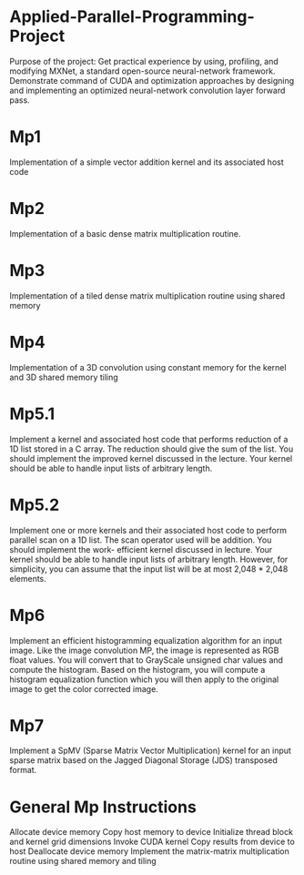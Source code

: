 # Applied-Parallel-Programming-Project
Purpose of the project:
Get practical experience by using, profiling, and modifying MXNet, a standard open-source neural-network framework.
Demonstrate command of CUDA and optimization approaches by designing and implementing an optimized neural-network convolution layer forward pass.

# Mp1 
Implementation of a simple vector addition kernel and its associated host code

# Mp2
Implementation of a basic dense matrix multiplication routine.

# Mp3
 Implementation of a tiled dense matrix multiplication routine using shared memory
 
 # Mp4
 Implementation of a 3D convolution using constant memory for the kernel and 3D shared memory tiling
 
 # Mp5.1
Implement a kernel and associated host code that performs reduction of a 1D list stored in a C array. The reduction should give the sum of the list. You should implement the improved kernel discussed in the lecture. Your kernel should be able to handle input lists of arbitrary length.

# Mp5.2
Implement one or more kernels and their associated host code to perform parallel scan on a 1D list. The scan operator used will be addition. You should implement the work- efficient kernel discussed in lecture. Your kernel should be able to handle input lists of arbitrary length. However, for simplicity, you can assume that the input list will be at most 2,048 * 2,048 elements.

# Mp6
Implement an efficient histogramming equalization algorithm for an input image. Like the image convolution MP, the image is represented as RGB float values. You will convert that to GrayScale unsigned char values and compute the histogram. Based on the histogram, you will compute a histogram equalization function which you will then apply to the original image to get the color corrected image.
 
# Mp7
Implement a SpMV (Sparse Matrix Vector Multiplication) kernel for an input sparse matrix based on the Jagged Diagonal Storage (JDS) transposed format.

# General Mp Instructions
Allocate device memory
Copy host memory to device
Initialize thread block and kernel grid dimensions
Invoke CUDA kernel
Copy results from device to host
Deallocate device memory
Implement the matrix-matrix multiplication routine using shared memory and tiling
